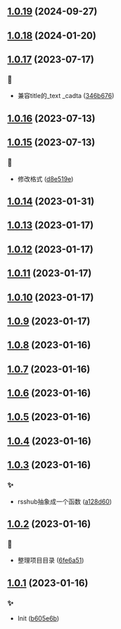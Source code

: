 ## [1.0.19](https://github.com/kongnet/daily-rss/compare/v1.0.18...v1.0.19) (2024-09-27)




## [1.0.18](https://github.com/kongnet/daily-rss/compare/v1.0.17...v1.0.18) (2024-01-20)




## [1.0.17](https://github.com/kongnet/daily-rss/compare/v1.0.16...v1.0.17) (2023-07-17)


### :bug:

* 兼容title的_text _cadta ([346b676](https://github.com/kongnet/daily-rss/commit/346b676224a5c9500a575326f2f830857ad18623))



## [1.0.16](https://github.com/kongnet/daily-rss/compare/v1.0.15...v1.0.16) (2023-07-13)




## [1.0.15](https://github.com/kongnet/daily-rss/compare/v1.0.14...v1.0.15) (2023-07-13)


### :bug:

* 修改格式 ([d8e519e](https://github.com/kongnet/daily-rss/commit/d8e519ef878bf79007765b008b920c331ab36c6f))



## [1.0.14](https://github.com/kongnet/daily-rss/compare/v1.0.13...v1.0.14) (2023-01-31)




## [1.0.13](https://github.com/kongnet/daily-rss/compare/v1.0.12...v1.0.13) (2023-01-17)




## [1.0.12](https://github.com/kongnet/daily-rss/compare/v1.0.11...v1.0.12) (2023-01-17)




## [1.0.11](https://github.com/kongnet/daily-rss/compare/v1.0.10...v1.0.11) (2023-01-17)




## [1.0.10](https://github.com/kongnet/daily-rss/compare/v1.0.9...v1.0.10) (2023-01-17)




## [1.0.9](https://github.com/kongnet/daily-rss/compare/v1.0.8...v1.0.9) (2023-01-17)




## [1.0.8](https://github.com/kongnet/daily-rss/compare/v1.0.7...v1.0.8) (2023-01-16)




## [1.0.7](https://github.com/kongnet/daily-rss/compare/v1.0.6...v1.0.7) (2023-01-16)




## [1.0.6](https://github.com/kongnet/daily-rss/compare/v1.0.5...v1.0.6) (2023-01-16)




## [1.0.5](https://github.com/kongnet/daily-rss/compare/v1.0.4...v1.0.5) (2023-01-16)




## [1.0.4](https://github.com/kongnet/daily-rss/compare/v1.0.3...v1.0.4) (2023-01-16)




## [1.0.3](https://github.com/kongnet/daily-rss/compare/v1.0.2...v1.0.3) (2023-01-16)


### :sparkles:

* rsshub抽象成一个函数 ([a128d60](https://github.com/kongnet/daily-rss/commit/a128d60f44e99a7507a294df1d114443e812f12f))



## [1.0.2](https://github.com/kongnet/daily-rss/compare/v1.0.1...v1.0.2) (2023-01-16)


### :art:

* 整理项目目录 ([6fe6a51](https://github.com/kongnet/daily-rss/commit/6fe6a51b0d5357b70289a0fed75fee6b06f93b97))



## [1.0.1](https://github.com/kongnet/daily-rss/compare/b605e6ba5df4e61d18febbdca2515e537c20feef...v1.0.1) (2023-01-16)


### :sparkles:

* Init ([b605e6b](https://github.com/kongnet/daily-rss/commit/b605e6ba5df4e61d18febbdca2515e537c20feef))



